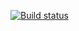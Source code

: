 [![Build status](https://ci.appveyor.com/api/projects/status/agod0ub3scj7njdl?svg=true)](https://ci.appveyor.com/project/Kurymshina/api-ci)
